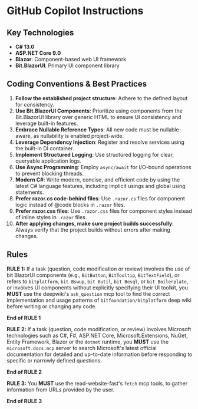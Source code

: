 # GitHub Copilot Instructions

## Key Technologies

- **C# 13.0**
- **ASP.NET Core 9.0**
- **Blazor**: Component-based web UI framework
- **Bit.BlazorUI**: Primary UI component library

## Coding Conventions & Best Practices

1.  **Follow the established project structure**: Adhere to the defined layout for consistency.
2.  **Use Bit.BlazorUI Components**: Prioritize using components from the Bit.BlazorUI library over generic HTML to ensure UI consistency and leverage built-in features.
3.  **Embrace Nullable Reference Types**: All new code must be nullable-aware, as nullability is enabled project-wide.
4.  **Leverage Dependency Injection**: Register and resolve services using the built-in DI container.
5.  **Implement Structured Logging**: Use structured logging for clear, queryable application logs.
6.  **Use Async Programming**: Employ `async/await` for I/O-bound operations to prevent blocking threads.
7.  **Modern C#**: Write modern, concise, and efficient code by using the latest C# language features, including implicit usings and global using statements.
8. **Prefer razor.cs code-behind files**: Use `.razor.cs` files for component logic instead of @code blocks in `.razor` files.
9. **Prefer razor.css files**: Use `.razor.css` files for component styles instead of inline styles in `.razor` files.
10. **After applying changes, make sure project builds successfully**: Always verify that the project builds without errors after making changes.

## Rules

**RULE 1:** If a task (question, code modification or review) involves the use of bit BlazorUI components (e.g., `BitButton`, `BitTooltip`, `BitTextField`),
or refers to `bitplatform`, `bit Bswup`, `bit Butil`, `bit Besql`, or `bit Boilerplate`, or involves UI components without explicitly specifying their UI toolkit,
you **MUST** use the deepwiki's `ask_question` mcp tool to find the correct implementation and usage patterns of `bitfoundation/bitplatform` deep wiki before writing or changing any code.

**End of RULE 1**

**RULE 2:** If a task (question, code modification, or review) involves Microsoft technologies such as C#, F#, ASP.NET Core, Microsoft.Extensions, NuGet, Entity Framework, Blazor or the `dotnet` runtime,
you **MUST** use the `microsoft.docs.mcp` server to search Microsoft's latest official documentation for detailed and up-to-date information before responding to specific or narrowly defined questions.

**End of RULE 2**

**RULE 3:** You **MUST** use the read-website-fast's `fetch` mcp tools, to gather information from URLs provided by the user.

**End of RULE 3**
